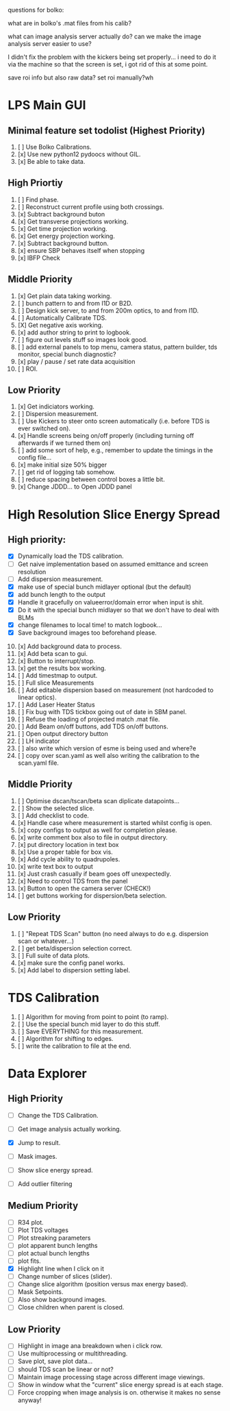 questions for bolko:



what are in bolko's .mat files from his calib?

what can image analysis server actually do?
can we make the image analysis server easier to use?


I didn't fix the problem with the kickers being set properly...
i need to do it via the machine so that the screen is set,
i got rid of this at some point.

save roi info but also raw data?
set roi manually?wh

# LPS Main GUI

## Minimal feature set todolist (Highest Priority)

1. [ ] Use Bolko Calibrations.
2. [x] Use new python12 pydoocs without GIL.
3. [x] Be able to take data.


## High Priortiy

1. [ ] Find phase.
2. [ ] Reconstruct current profile using both crossings.
3. [x] Subtract background buton
3. [x] Get transverse projections working.
4. [x] Get time projection working.
5. [x] Get energy projection working.
6. [x] Subtract background button.
7. [x] ensure SBP behaves itself when stopping
8. [x] IBFP Check




## Middle Priority

1. [x] Get plain data taking working.
2. [ ] bunch pattern to and from I1D or B2D.
3. [ ] Design kick server, to and from 200m optics, to and from I1D.
4. [ ] Automatically Calibrate TDS.
5. [X] Get negative axis working.
6. [x] add author string to print to logbook.
7. [ ] figure out levels stuff so images look good.
8. [ ] add external panels to top menu, camera status, pattern builder, tds monitor, special bunch diagnostic?
9. [x] play / pause / set rate data acquisition
10. [ ] ROI.

## Low Priority

1. [x] Get indiciators working.
2. [ ] Dispersion measurement.
3. [ ] Use Kickers to steer onto screen automatically (i.e. before TDS is ever switched on).
4. [x] Handle screens being on/off properly (including turning off afterwards if we turned them on)
5. [ ] add some sort of help, e.g., remember to update the timings in the config file...
6. [x] make initial size 50% bigger
7. [ ] get rid of logging tab somehow.
8. [ ] reduce spacing between control boxes a little bit.
9. [x] Change JDDD... to Open JDDD panel


# High Resolution Slice Energy Spread

## High priority:

- [x] Dynamically load the TDS calibration.
- [ ] Get naive implementation based on assumed emittance and screen resolution
- [ ] Add dispersion measurement.
- [x] make use of special bunch midlayer optional (but the default)
- [x] add bunch length to the output
- [x] Handle it gracefully on valueerror/domain error when input is shit.
- [x] Do it with the special bunch midlayer so that we don't have to deal with BLMs
- [x] change filenames to local time!  to match logbook...
- [x] Save background images too beforehand please.
10. [x] Add background data to process.
11. [x] Add beta scan to gui.
12. [x] Button to interrupt/stop.
13. [x] get the results box working.
2. [ ] Add timestmap to output.
3. [ ] Full slice Measurements
4. [ ] Add editable dispersion based on measurement (not hardcoded to linear optics).
5. [ ] Add Laser Heater Status
6. [ ] Fix bug with TDS tickbox going out of date in SBM panel.
7. [ ] Refuse the loading of projected match .mat file.
8. [ ] Add Beam on/off buttons, add TDS on/off buttons.
20. [ ] Open output directory button
21. [ ] LH indicator
22. [ ] also write which version of esme is being used and where?e
23. [ ] copy over scan.yaml as well also writing the calibration to the scan.yaml file.


## Middle Priority

1. [ ] Optimise dscan/tscan/beta scan diplicate datapoints...
2. [ ] Show the selected slice.
3. [ ] Add checklist to code.
4. [x] Handle case where measurement is started whilst config is open.
5. [x] copy configs to output as well for completion please.
6. [x] write comment box also to file in output directory.
7. [x] put directory location in text box
8. [x] Use a proper table for box vis.
9. [x] Add cycle ability to quadrupoles.
10. [x] write text box to output
11. [x] Just crash casually if beam goes off unexpectedly.
12. [x] Need to control TDS from the panel
13. [x] Button to open the camera server (CHECK!)
14. [ ] get buttons working for dispersion/beta selection.


## Low Priority

1. [ ] "Repeat TDS Scan" button (no need always to do e.g. dispersion scan or whatever...)
2. [ ] get beta/dispersion selection correct.
3. [ ] Full suite of data plots.
4. [x] make sure the config panel works.
5. [x] Add label to dispersion setting label.


# TDS Calibration

1. [ ] Algorithm for moving from point to point (to ramp).
2. [ ] Use the special bunch mid layer to do this stuff.
3. [ ] Save EVERYTHING for this measurement.
4. [ ] Algorithm for shifting to edges.
5. [ ] write the calibration to file at the end.





# Data Explorer

## High Priority

- [ ] Change the TDS Calibration.
- [ ] Get image analysis actually working.
- [X] Jump to result.
- [ ] Mask images.
- [ ] Show slice energy spread.
- [ ] Add outlier filtering


## Medium Priority

- [ ] R34 plot.
- [ ] Plot TDS voltages
- [ ] Plot streaking parameters
- [ ] plot apparent bunch lengths
- [ ] plot actual bunch lengths
- [ ] plot fits.
- [X] Highlight line when I click on it
- [ ] Change number of slices (slider).
- [ ] Change slice algorithm (position versus max energy based).
- [ ] Mask Setpoints.
- [ ] Also show background images.
- [ ] Close children when parent is closed.

## Low Priority

- [ ] Highlight in image ana breakdown when i click row.
- [ ] Use multiprocessing or multithreading.
- [ ] Save plot, save plot data...
- [ ] should TDS scan be linear or not?
- [ ] Maintain image processing stage across different image viewings.
- [ ] Show in window what the "current" slice energy spread is at each stage.
- [ ] Force cropping when image analysis is on.  otherwise it makes no sense anyway!
